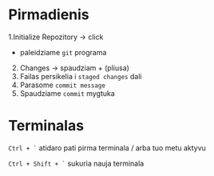 # Pirmadienis

1.Initialize Repozitory -> click
   - paleidziame `git` programa
2. Changes -> spaudziam + (pliusa)    
3. Failas persikelia i `staged changes` dali
4. Parasome `commit message`
5. Spaudziame `commit` mygtuka

# Terminalas

`` Ctrl + ` ``     atidaro pati pirma terminala / arba tuo metu aktyvu

`` Ctrl + Shift + ` `` sukuria nauja terminala